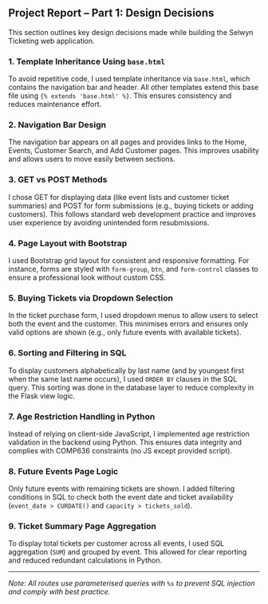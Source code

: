 ## Project Report – Part 1: Design Decisions

This section outlines key design decisions made while building the Selwyn Ticketing web application.

### 1. Template Inheritance Using `base.html`
To avoid repetitive code, I used template inheritance via `base.html`, which contains the navigation bar and header. All other templates extend this base file using `{% extends 'base.html' %}`. This ensures consistency and reduces maintenance effort.

### 2. Navigation Bar Design
The navigation bar appears on all pages and provides links to the Home, Events, Customer Search, and Add Customer pages. This improves usability and allows users to move easily between sections.

### 3. GET vs POST Methods
I chose GET for displaying data (like event lists and customer ticket summaries) and POST for form submissions (e.g., buying tickets or adding customers). This follows standard web development practice and improves user experience by avoiding unintended form resubmissions.

### 4. Page Layout with Bootstrap
I used Bootstrap grid layout for consistent and responsive formatting. For instance, forms are styled with `form-group`, `btn`, and `form-control` classes to ensure a professional look without custom CSS.

### 5. Buying Tickets via Dropdown Selection
In the ticket purchase form, I used dropdown menus to allow users to select both the event and the customer. This minimises errors and ensures only valid options are shown (e.g., only future events with available tickets).

### 6. Sorting and Filtering in SQL
To display customers alphabetically by last name (and by youngest first when the same last name occurs), I used `ORDER BY` clauses in the SQL query. This sorting was done in the database layer to reduce complexity in the Flask view logic.

### 7. Age Restriction Handling in Python
Instead of relying on client-side JavaScript, I implemented age restriction validation in the backend using Python. This ensures data integrity and complies with COMP636 constraints (no JS except provided script).

### 8. Future Events Page Logic
Only future events with remaining tickets are shown. I added filtering conditions in SQL to check both the event date and ticket availability (`event_date > CURDATE()` and `capacity > tickets_sold`).

### 9. Ticket Summary Page Aggregation
To display total tickets per customer across all events, I used SQL aggregation (`SUM`) and grouped by event. This allowed for clear reporting and reduced redundant calculations in Python.

---

*Note: All routes use parameterised queries with `%s` to prevent SQL injection and comply with best practice.*
